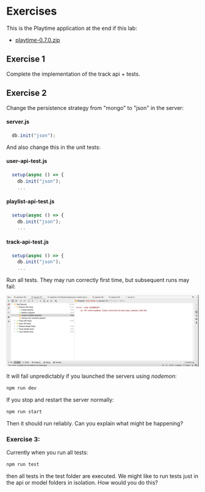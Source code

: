 # Exercises

This is the Playtime application at the end if this lab:

- [playtime-0.7.0.zip](archives/playtime-0.7.0.zip)

## Exercise 1

Complete the implementation of the track api + tests.

## Exercise 2

Change the persistence strategy from "mongo" to "json" in the server:

#### server.js

~~~javascript
  db.init("json");
~~~

And also change this in the unit tests:

#### user-api-test.js

~~~javascript
  setup(async () => {
    db.init("json");
    ...
~~~

#### playlist-api-test.js

~~~javascript
  setup(async () => {
    db.init("json");
    ...
~~~

#### track-api-test.js

~~~javascript
  setup(async () => {
    db.init("json");
    ...
~~~

Run all tests. They may run correctly first time, but subsequent runs may fail:

![](img/09.png)

It will fail unpredictably if you launched the servers using *nodemon*:

~~~bash
npm run dev
~~~

If you stop and restart the server normally:

~~~bash
npm run start
~~~

Then it should run reliably. Can you explain what might be happening?



### Exercise 3:

Currently when you run all tests:

~~~bash
npm run test
~~~

then all tests in the test folder are executed. We might like to run tests just in the api or model folders in isolation. How would you do this?
